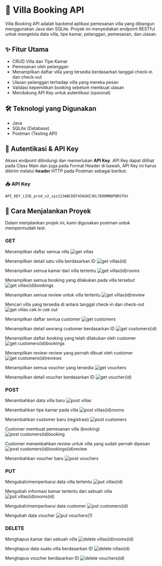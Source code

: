 # 🏡 Villa Booking API

Villa Booking API adalah backend aplikasi pemesanan villa yang dibangun menggunakan Java dan SQLite. Proyek ini menyediakan endpoint RESTful untuk mengelola data villa, tipe kamar, pelanggan, pemesanan, dan ulasan.

## ✨ Fitur Utama

- CRUD Villa dan Tipe Kamar
- Pemesanan oleh pelanggan
- Menampilkan daftar villa yang tersedia berdasarkan tanggal check-in dan check-out
- Ulasan pelanggan terhadap villa yang mereka pesan
- Validasi kepemilikan booking sebelum membuat ulasan
- Mendukung API Key untuk autentikasi (opsional)

## 🛠 Teknologi yang Digunakan

- Java
- SQLite (Database)
- Postman (Testing API)



## 🔐 Autentikasi & API Key

Akses endpoint dilindungi dan memerlukan **API Key**. API Key dapat dilihat pada Class Main dan juga pada Format Header di bawah, API Key ini harus dikirim melalui **header** HTTP pada Postman sebagai berikut:

### 📥 API Key
``` Authorization: Bearer http
API_KEY_LIVE_prod_v2_xyz123ABCDEF456GHIJKL7890MNOPQRSTUV
```

## 🚀 Cara Menjalankan Proyek
Dalam menjalankan projek ini, kami digunakan postman untuk mempermudah test.

### GET

Menampilkan daftar semua villa
![get villas](https://github.com/user-attachments/assets/53e8e218-bf5f-4f5d-a2bf-f5b703ebb33d)

Menampilkan detail satu villa berdasarkan ID
![get villas(id)](https://github.com/user-attachments/assets/462ba0cd-6278-4981-863e-519de9f6a781)

Menampilkan semua kamar dari villa tertentu
![get villas(id)rooms](https://github.com/user-attachments/assets/956c1c94-0af5-4139-8627-b091772d83ce)

Menampilkan semua booking yang dilakukan pada villa tersebut
![get villas(id)bookings](https://github.com/user-attachments/assets/cdbeb52b-459a-47dd-8ff6-26c62e797ed3)

Menampilkan semua review untuk villa tertentu
![get villas(id)review](https://github.com/user-attachments/assets/d717fe53-f535-4e82-87a5-0644d00a017f)

Mencari villa yang tersedia di antara tanggal check-in dan check-out
![get villas cek in   cek out](https://github.com/user-attachments/assets/bc80ad00-736b-4cff-aecc-6cc46b55280d)

Menampilkan daftar semua customer
![get customers](https://github.com/user-attachments/assets/0dcbd9e5-e1e9-47a3-8895-e9fbdadf8a65)

Menampilkan detail seorang customer berdasarkan ID
![get customers(id)](https://github.com/user-attachments/assets/ebb75454-0121-4234-aced-c17ff8714970)

Menampilkan daftar booking yang telah dilakukan oleh customer
![get customers(id)bookings](https://github.com/user-attachments/assets/40c28640-0047-4fa0-ace4-1dcbd71eae45)

Menampilkan review-review yang pernah dibuat oleh customer
![get customers(id)reviews](https://github.com/user-attachments/assets/a867d217-9dba-4591-a511-51ffd7bbf8bc)

Menampilkan semua voucher yang tersedia
![get vouchers](https://github.com/user-attachments/assets/3aed7ee6-43e8-4ca3-8792-a28bc7790505)

Menampilkan detail voucher berdasarkan ID
![get voucher(id)](https://github.com/user-attachments/assets/4c4fcc22-4b43-4317-8571-fbd5c09e67ce)

### POST

Menambahkan data villa baru
![post villas](https://github.com/user-attachments/assets/6cba02a2-46ba-4d0a-9e5b-4725f786aa3e)

Menambahkan tipe kamar pada villa
![post villas(id)rooms](https://github.com/user-attachments/assets/1ce6fce4-a84a-4950-807e-c8a18674ab04)

Menambahkan customer baru (registrasi)
![post customers](https://github.com/user-attachments/assets/2e3d8923-6818-43bf-b7f2-5a1485065242)

Customer membuat pemesanan villa (booking)
![post customers(id)booking](https://github.com/user-attachments/assets/5fefd700-0a3e-4cc3-b9f4-f217af5356c7)

Customer menambahkan review untuk villa yang sudah pernah dipesan
![post customers(id)bookings(id)review](https://github.com/user-attachments/assets/5b77880c-3e9b-47ea-8f9f-7435bdf16682)

Menambahkan voucher baru
![post vouchers](https://github.com/user-attachments/assets/6e3706e7-15d5-44d5-bb10-f2c641d74d2a)

### PUT
Mengubah/memperbarui data villa tertentu
![put villas(id)](https://github.com/user-attachments/assets/8f90da80-d940-476f-a129-aa6f9f673d3e)

Mengubah informasi kamar tertentu dari sebuah villa
![put villas(id)rooms(id)](https://github.com/user-attachments/assets/ea161c32-ba3f-4e0f-ada3-130fcc8057f4)

Mengubah/memperbarui data customer
![put customers(id)](https://github.com/user-attachments/assets/45017b70-9e61-49ef-ae28-d6ab2f7d83ba)

Mengubah data voucher
![put vouchers(1)](https://github.com/user-attachments/assets/aa911154-7586-4ab1-af05-d16d03084acd)

### DELETE

Menghapus kamar dari sebuah villa
![delete villas(id)rooms(id)](https://github.com/user-attachments/assets/1242b75c-0629-4d39-a41b-2e269a21f608)

Menghapus data suatu villa berdasarkan ID
![delete villas(id)](https://github.com/user-attachments/assets/1519b1c5-983d-4e5d-bac0-a9783143c957)

Menghapus voucher berdasarkan ID
![delete vouchers(id)](https://github.com/user-attachments/assets/1beaabf2-1de9-4247-a00f-b1e748d3d5a2)
